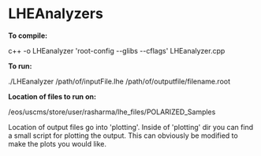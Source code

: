 LHEAnalyzers
============

**To compile:**


c++ -o LHEanalyzer &#39;root-config --glibs --cflags&#39; LHEanalyzer.cpp

**To run:**


./LHEanalyzer  /path/of/inputFile.lhe   /path/of/outputfile/filename.root

**Location of files to run on:**


/eos/uscms/store/user/rasharma/lhe_files/POLARIZED_Samples



Location of output files go into 'plotting'.  Inside of 'plotting' dir you can find a small script for plotting the output.  This can obviously be modified to make the plots you would like.
